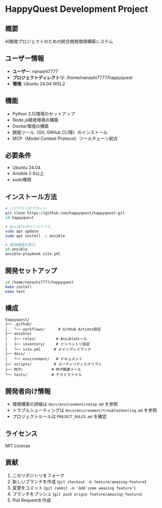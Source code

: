 # HappyQuest Development Project

## 概要
AI開発プロジェクトのための統合開発環境構築システム

## ユーザー情報
- **ユーザー**: nanashi7777
- **プロジェクトディレクトリ**: /home/nanashi7777/happyquest
- **環境**: Ubuntu 24.04 WSL2

## 機能

- Python 3.12環境のセットアップ
- Node.js開発環境の構築
- Docker環境の構築
- 開発ツール（Git, GitHub CLI等）のインストール
- MCP（Model Context Protocol）ツールチェーン統合

## 必要条件

- Ubuntu 24.04
- Ansible 2.9以上
- sudo権限

## インストール方法

```bash
# リポジトリのクローン
git clone https://github.com/happyquest/happyquest.git
cd happyquest

# Ansibleのインストール
sudo apt update
sudo apt install -y ansible

# 環境構築の実行
cd ansible
ansible-playbook site.yml
```

## 開発セットアップ

```bash
cd /home/nanashi7777/happyquest
make install
make test
```

## 構成

```
happyquest/
├── .github/
│   └── workflows/      # GitHub Actions設定
├── ansible/
│   ├── roles/         # Ansibleロール
│   ├── inventory/     # インベントリ設定
│   └── site.yml      # メインプレイブック
├── docs/
│   └── environment/   # ドキュメント
├── scripts/          # ユーティリティスクリプト
├── MCP/             # MCP関連ツール
└── tests/           # テストファイル
```

## 開発者向け情報

- 環境構築の詳細は `docs/environment/setup.md` を参照
- トラブルシューティングは `docs/environment/troubleshooting.md` を参照
- プロジェクトルールは `PROJECT_RULES.md` を確認

## ライセンス

MIT License

## 貢献

1. このリポジトリをフォーク
2. 新しいブランチを作成 (`git checkout -b feature/amazing-feature`)
3. 変更をコミット (`git commit -m 'Add some amazing feature'`)
4. ブランチをプッシュ (`git push origin feature/amazing-feature`)
5. Pull Requestを作成
